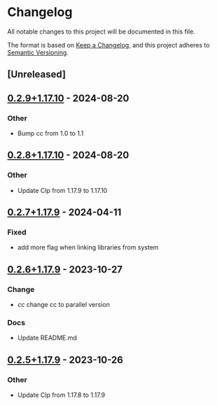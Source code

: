 # Changelog
All notable changes to this project will be documented in this file.

The format is based on [Keep a Changelog](https://keepachangelog.com/en/1.0.0/),
and this project adheres to [Semantic Versioning](https://semver.org/spec/v2.0.0.html).

## [Unreleased]

## [0.2.9+1.17.10](https://github.com/Maroon502/clp-src/compare/v0.2.8+1.17.10...v0.2.9+1.17.10) - 2024-08-20

### Other
- Bump cc from 1.0 to 1.1

## [0.2.8+1.17.10](https://github.com/Maroon502/clp-src/compare/v0.2.7+1.17.9...v0.2.8+1.17.10) - 2024-08-20

### Other
- Update Clp from 1.17.9 to 1.17.10

## [0.2.7+1.17.9](https://github.com/Maroon502/clp-src/compare/v0.2.6+1.17.9...v0.2.7+1.17.9) - 2024-04-11

### Fixed
- add more flag when linking libraries from system

## [0.2.6+1.17.9](https://github.com/Maroon502/clp-src/compare/v0.2.5+1.17.9...v0.2.6+1.17.9) - 2023-10-27

### Change
- *cc* change cc to parallel version

### Docs
- Update README.md

## [0.2.5+1.17.9](https://github.com/Maroon502/clp-src/compare/v0.2.4+1.17.8...v0.2.5+1.17.9) - 2023-10-26

### Other
- Update Clp from 1.17.8 to 1.17.9
